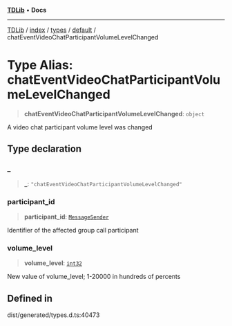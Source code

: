 [**TDLib**](../../../../../../README.md) • **Docs**

***

[TDLib](../../../../../../modules.md) / [index](../../../../../README.md) / [types](../../../README.md) / [default](../README.md) / chatEventVideoChatParticipantVolumeLevelChanged

# Type Alias: chatEventVideoChatParticipantVolumeLevelChanged

> **chatEventVideoChatParticipantVolumeLevelChanged**: `object`

A video chat participant volume level was changed

## Type declaration

### \_

> **\_**: `"chatEventVideoChatParticipantVolumeLevelChanged"`

### participant\_id

> **participant\_id**: [`MessageSender`](MessageSender.md)

Identifier of the affected group call participant

### volume\_level

> **volume\_level**: [`int32`](int32-1.md)

New value of volume_level; 1-20000 in hundreds of percents

## Defined in

dist/generated/types.d.ts:40473
